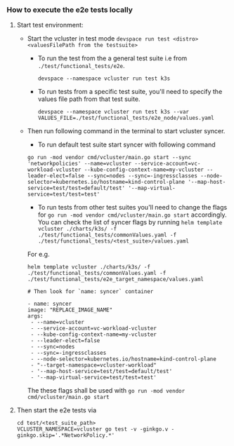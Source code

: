 ### How to execute the e2e tests locally

1. Start test environment:
    - Start the vcluster in test mode `devspace run test <distro> <valuesFilePath from the testsuite>`
    
      - To run the test from the a general test suite i.e from `./test/functional_tests/e2e`.
      
          `devspace --namespace vcluster run test k3s`
      
      - To run tests from a specific test suite, you'll need to specify the values file path from that test suite.
      
          `devspace --namespace vcluster run test k3s --var VALUES_FILE=./test/functional_tests/e2e_node/values.yaml`
    
    - Then run following command in the terminal to start vcluster syncer.
        - To run default test suite start syncer with following command
        ```
        go run -mod vendor cmd/vcluster/main.go start --sync 'networkpolicies' --name=vcluster --service-account=vc-workload-vcluster --kube-config-context-name=my-vcluster --leader-elect=false --sync=nodes --sync=-ingressclasses --node-selector=kubernetes.io/hostname=kind-control-plane '--map-host-service=test/test=default/test' '--map-virtual-service=test/test=test'
        ```

        - To run tests from other test suites you'll need to change the flags for `go run -mod vendor cmd/vcluster/main.go start` accordingly. You can check the list of syncer flags by running `helm template vcluster ./charts/k3s/ -f ./test/functional_tests/commonValues.yaml -f ./test/functional_tests/<test_suite>/values.yaml`
        
         For e.g.
         ```
         helm template vcluster ./charts/k3s/ -f ./test/functional_tests/commonValues.yaml -f ./test/functional_tests/e2e_target_namespace/values.yaml

         # Then look for `name: syncer` container

        - name: syncer
        image: "REPLACE_IMAGE_NAME"
        args:
          - --name=vcluster
          - --service-account=vc-workload-vcluster
          - --kube-config-context-name=my-vcluster
          - --leader-elect=false
          - --sync=nodes
          - --sync=-ingressclasses
          - --node-selector=kubernetes.io/hostname=kind-control-plane
          - "--target-namespace=vcluster-workload"
          - '--map-host-service=test/test=default/test'
          - '--map-virtual-service=test/test=test'
         ```
         The these flags shall be used with `go run -mod vendor cmd/vcluster/main.go start`
          
2. Then start the e2e tests via 
    ```
    cd test/<test_suite_path>
    VCLUSTER_NAMESPACE=vcluster go test -v -ginkgo.v -ginkgo.skip='.*NetworkPolicy.*'
    ```

